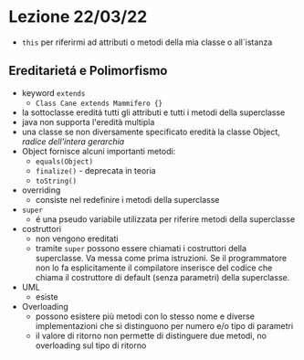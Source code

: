 # Lezione 22/03/22

- `this` per riferirmi ad attributi o metodi della mia classe o all`istanza

## Ereditarietá e Polimorfismo

- keyword `extends`
  - `Class Cane extends Mammifero {}`
- la sottoclasse ereditá tutti gli attributi e tutti i metodi della superclasse
- java non supporta l'eredità multipla
- una classe se non diversamente specificato eredità la classe Object, _radice dell'intera gerarchia_
- Object fornisce alcuni importanti metodi:
  - `equals(Object)`
  - `finalize()` - deprecata in teoria
  - `toString()`
- overriding
  - consiste nel redefinire i metodi della superclasse
- `super`
  - é una pseudo variabile utilizzata per riferire metodi della superclasse
- costruttori
  - non vengono ereditati
  - tramite `super` possono essere chiamati i costruttori della superclasse. Va messa come prima istruzioni. Se il programmatore non lo fa esplicitamente il compilatore inserisce del codice che chiama il costruttore di default (senza parametri) della superclasse.
- UML
  - esiste
- Overloading
  - possono esistere più metodi con lo stesso nome e diverse implementazioni che si distinguono per numero e/o tipo di parametri
  - il valore di ritorno non permette di distinguere due metodi, no overloading sul tipo di ritorno
